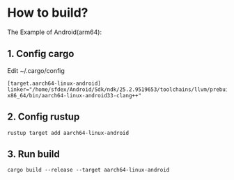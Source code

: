 # How to build?
The Example of Android(arm64):
## 1. Config cargo
Edit ~/.cargo/config
```
[target.aarch64-linux-android]
linker="/home/sfdex/Android/Sdk/ndk/25.2.9519653/toolchains/llvm/prebuilt/linux-x86_64/bin/aarch64-linux-android33-clang++"
```

## 2. Config rustup
```
rustup target add aarch64-linux-android
```

## 3. Run build
```
cargo build --release --target aarch64-linux-android
```